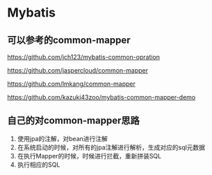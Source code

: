 # Mybatis

## 可以参考的common-mapper

https://github.com/jch123/mybatis-common-opration

https://github.com/jaspercloud/common-mapper

https://github.com/lmkang/common-mapper

https://github.com/kazuki43zoo/mybatis-common-mapper-demo


## 自己的对common-mapper思路

1. 使用jpa的注解，对bean进行注解
2. 在系统启动的时候，对所有的jpa注解进行解析，生成对应的sql元数据
3. 在执行Mapper的时候，时候进行拦截，重新拼装SQL
4. 执行相应的SQL

